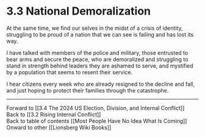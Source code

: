 # 3.3 National Demoralization

At the same time, we find our selves in the midst of a crisis of identity, struggling to be proud of a nation that we can see is failing and has lost its way. 

I have talked with members of the police and military, those entrusted to bear arms and secure the peace, who are demoralized and struggling to stand in strength behind leaders they are ashamed to serve, and mystified by a population that seems to resent their service. 

I hear citizens every week who are already resigned to the decline and fall, and just hoping to protect their families through the catastrophe. 

___

Forward to [[3.4 The 2024 US Election, Division, and Internal Conflict]]  
Back to [[3.2 Rising Internal Conflict]]   
Back to table of contents [[Most People Have No Idea What Is Coming]]   
Onward to other [[Lionsberg Wiki Books]]  


